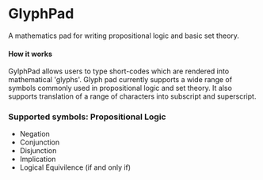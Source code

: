 # GlyphPad

A mathematics pad for writing propositional logic and basic set theory.

#### How it works
GylphPad allows users to type short-codes which are rendered into mathematical 'glyphs'. Glyph pad currently supports a wide range of symbols commonly used in propositional logic and set theory. It also supports translation of a range of characters into subscript and superscript.

### Supported symbols: Propositional Logic
* Negation
* Conjunction
* Disjunction
* Implication
* Logical Equivilence (if and only if)



